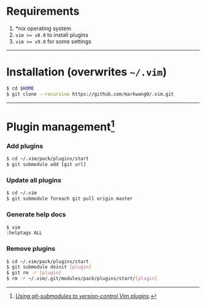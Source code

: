 # Requirements
1. *nix operating system
2. `vim >= v8.0` to install plugins
3. `vim >= v9.0` for some settings
---

# Installation (overwrites `~/.vim`)

```sh
$ cd $HOME
$ git clone --recursive https://github.com/markwang0/.vim.git
```
---

# Plugin management[^1]

### Add plugins
```sh
$ cd ~/.vim/pack/plugins/start
$ git submodule add [git url]
```


### Update all plugins
```sh
$ cd ~/.vim
$ git submodule foreach git pull origin master
```

### Generate help docs
```sh
$ vim
:helptags ALL
```

### Remove plugins
```sh
$ cd ~/.vim/pack/plugins/start
$ git submodule deinit [plugin]
$ git rm -r [plugin]
$ rm -r ~/.vim/.git/modules/pack/plugins/start/[plugin]
```

[^1]: *[Using git-submodules to version-control Vim plugins](
https://gist.github.com/manasthakur/d4dc9a610884c60d944a4dd97f0b3560)*.

